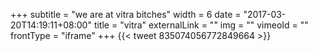 +++
subtitle = "we are at vitra bitches"
width = 6
date = "2017-03-20T14:19:11+08:00"
title = "vitra"
externalLink = ""
img = ""
vimeoId = ""
frontType = "iframe"
+++
{{< tweet 835074056772849664 >}}
